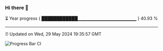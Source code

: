 ### Hi there 👋

⏳ Year progress { ████████████▁▁▁▁▁▁▁▁▁▁▁▁▁▁▁▁▁▁ } 40.93 %

---

⏰ Updated on Wed, 29 May 2024 19:35:57 GMT

![Progress Bar CI](https://github.com/IshwaranRudhara/GIT-ACTION/workflows/Progress%20Bar%20CI/badge.svg)
